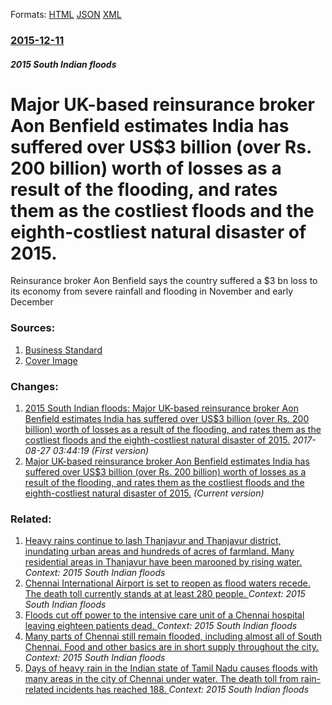 
Formats: [HTML](/news/2015/12/11/major-uk-based-reinsurance-broker-aon-benfield-estimates-india-has-suffered-over-us-3-billion-over-rs-200-billion-worth-of-losses-as-a-re.html)  [JSON](/news/2015/12/11/major-uk-based-reinsurance-broker-aon-benfield-estimates-india-has-suffered-over-us-3-billion-over-rs-200-billion-worth-of-losses-as-a-re.json)  [XML](/news/2015/12/11/major-uk-based-reinsurance-broker-aon-benfield-estimates-india-has-suffered-over-us-3-billion-over-rs-200-billion-worth-of-losses-as-a-re.xml)  

### [2015-12-11](/news/2015/12/11/index.md)

##### 2015 South Indian floods
# Major UK-based reinsurance broker Aon Benfield estimates India has suffered over US$3 billion (over Rs. 200 billion) worth of losses as a result of the flooding, and rates them as the costliest floods and the eighth-costliest natural disaster of 2015.

Reinsurance broker Aon Benfield says the country suffered a $3 bn loss to its economy from severe rainfall and flooding in November and early December


### Sources:

1. [Business Standard](http://www.business-standard.com/article/current-affairs/chennai-floods-are-world-s-8th-most-expensive-natural-disaster-in-2015-115121100487_1.html)
1. [Cover Image](http://bsmedia.business-standard.com/_media/bs/img/article/2015-12/11/full/1449827641-8246.jpg)

### Changes:

1. [2015 South Indian floods: Major UK-based reinsurance broker Aon Benfield estimates India has suffered over US$3 billion (over Rs. 200 billion) worth of losses as a result of the flooding, and rates them as the costliest floods and the eighth-costliest natural disaster of 2015.](/news/2015/12/11/2015-south-indian-floods-major-uk-based-reinsurance-broker-aon-benfield-estimates-india-has-suffered-over-us-3-billion-over-rs-200-billio.md) _2017-08-27 03:44:19 (First version)_
1. [Major UK-based reinsurance broker Aon Benfield estimates India has suffered over US$3 billion (over Rs. 200 billion) worth of losses as a result of the flooding, and rates them as the costliest floods and the eighth-costliest natural disaster of 2015.](/news/2015/12/11/major-uk-based-reinsurance-broker-aon-benfield-estimates-india-has-suffered-over-us-3-billion-over-rs-200-billion-worth-of-losses-as-a-re.md) _(Current version)_

### Related:

1. [Heavy rains continue to lash Thanjavur and Thanjavur district, inundating urban areas and hundreds of acres of farmland. Many residential areas in Thanjavur have been marooned by rising water. ](/news/2015/12/9/heavy-rains-continue-to-lash-thanjavur-and-thanjavur-district-inundating-urban-areas-and-hundreds-of-acres-of-farmland-many-residential-ar.md) _Context: 2015 South Indian floods_
2. [Chennai International Airport is set to reopen as flood waters recede. The death toll currently stands at at least 280 people. ](/news/2015/12/6/chennai-international-airport-is-set-to-reopen-as-flood-waters-recede-the-death-toll-currently-stands-at-at-least-280-people.md) _Context: 2015 South Indian floods_
3. [Floods cut off power to the intensive care unit of a Chennai hospital leaving eighteen patients dead. ](/news/2015/12/5/floods-cut-off-power-to-the-intensive-care-unit-of-a-chennai-hospital-leaving-eighteen-patients-dead.md) _Context: 2015 South Indian floods_
4. [Many parts of Chennai still remain flooded, including almost all of South Chennai. Food and other basics are in short supply throughout the city. ](/news/2015/12/4/many-parts-of-chennai-still-remain-flooded-including-almost-all-of-south-chennai-food-and-other-basics-are-in-short-supply-throughout-the.md) _Context: 2015 South Indian floods_
5. [Days of heavy rain in the Indian state of Tamil Nadu causes floods with many areas in the city of Chennai under water. The death toll from rain-related incidents has reached 188. ](/news/2015/12/2/days-of-heavy-rain-in-the-indian-state-of-tamil-nadu-causes-floods-with-many-areas-in-the-city-of-chennai-under-water-the-death-toll-from-r.md) _Context: 2015 South Indian floods_
